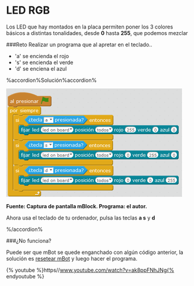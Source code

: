 
# LED RGB

Los LED que hay montados en la placa permiten poner los 3 colores básicos a distintas tonalidades, desde **0** hasta **255**, que podemos mezclar

###Reto
Realizar un programa que al apretar en el teclado..
* 'a' se encienda el rojo
* 's' se encienda el verde
* 'd' se enciena el azul

%accordion%Solución%accordion%

![](img/intermitente-a-s-d.png)

**Fuente: Captura de pantalla mBlock. Programa: el autor.**

Ahora usa el teclado de tu ordenador, pulsa las teclas **a s** y **d**

%/accordion%


###¿No funciona?


Puede ser que mBot se quede enganchado con algún código anterior, la solución es [resetear mBot](http://aularagon.catedu.es/materialesaularagon2013/mbot/M1/resetear_mbot.html) y luego hacer el programa.


{% youtube %}https//www.youtube.com/watch?v=ak8ppFNhJNg{% endyoutube %}


